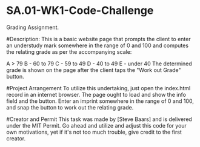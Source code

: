 # SA.01-WK1-Code-Challenge

Grading Assignment.

#Description: This is a basic website page that prompts the client to enter an understudy mark somewhere in the range of 0 and 100 and computes the relating grade as per the accompanying scale:

A > 79 B - 60 to 79 C - 59 to 49 D - 40 to 49 E - under 40 The determined grade is shown on the page after the client taps the "Work out Grade" button.

#Project Arrangement To utilize this undertaking, just open the index.html record in an internet browser. The page ought to load and show the info field and the button. Enter an imprint somewhere in the range of 0 and 100, and snap the button to work out the relating grade.

#Creator and Permit This task was made by [Steve Baars] and is delivered under the MIT Permit. Go ahead and utilize and adjust this code for your own motivations, yet if it's not too much trouble, give credit to the first creator.
